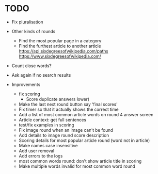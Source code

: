 # TODO


* Fix pluralisation
* Other kinds of rounds
  * Find the most popular page in a category
  * Find the furthest article to another article https://api.sixdegreesofwikipedia.com/paths
  https://www.sixdegreesofwikipedia.com/
* Count close words?
* Ask again if no search results

* Improvements
  * fix scoring
    * Score duplicate answers lower)
  * Make the last next round button say 'final scores'
  * Fix timer so that it actually shows the correct time
  * Add a list of most common article words on round 4 answer screen
  * Article context: get full sentences
  * test/fix examples in scoring
  * Fix image round when an image can't be found
  * Add details to image round score description
  * Scoring details for most popular article round (word not in article)
  * Make names case insensitive
  * Add user removal
  * Add errors to the logs
  * most common words round: don't show article title in scoring
  * Make multiple words invalid for most common word round